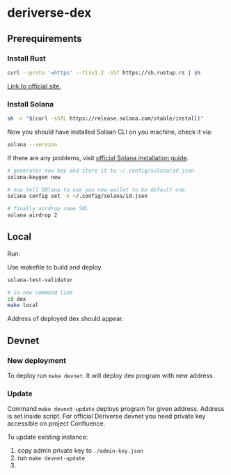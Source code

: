# deriverse-dex

## Prerequirements

### Install Rust

``` bash
curl --proto '=https' --tlsv1.2 -sSf https://sh.rustup.rs | sh
```
[Link to official site.](https://www.rust-lang.org/tools/install)

### Install Solana

``` bash
sh -c "$(curl -sSfL https://release.solana.com/stable/install)"
```

Now you should have installed Solaan CLI on you machine, check it via:
``` bash
solana --version
```
If there are any problems, visit [official Solana installation guide](https://solana.com/developers/guides/getstarted/setup-local-development).

``` bash
# generates new key and store it to ~/.config/solana/id.json
solana-keygen new

# now tell SOlana to use you new wallet to be default one
solana config set -k ~/.config/solana/id.json

# finally airdrop some SOL
solana airdrop 2
```

## Local

Run:

Use makefile to build and deploy 

``` bash
solana-test-validator

# in new command line
cd dex
make local
```

Address of deployed dex should appear.

## Devnet

### New deployment

To deploy run `make devnet`. It will deploy dex program with new address.

### Update

Command `make devnet-update` deploys program for given address. Address is set inside script. For official Deriverse devnet you need private key accessible on project Confluence.

To update existing instance:
1. copy admin private key to `./admin-key.json`
1. run `make devnet-update`
2. 